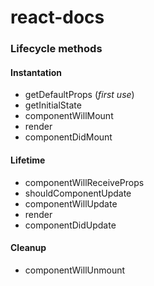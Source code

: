 # react-docs

### Lifecycle methods

#### Instantation

- getDefaultProps (*first use*)
- getInitialState
- componentWillMount
- render
- componentDidMount

#### Lifetime

- componentWillReceiveProps
- shouldComponentUpdate
- componentWillUpdate
- render
- componentDidUpdate

#### Cleanup

- componentWillUnmount
